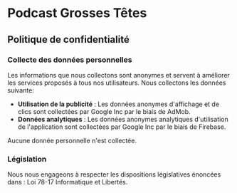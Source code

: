 Podcast Grosses Têtes
=================
## Politique de confidentialité

### Collecte des données personnelles
Les informations que nous collectons sont anonymes et servent à améliorer les services proposés à tous nos utilisateurs.
Nous collectons les données suivante:
* **Utilisation de la publicité** : Les données anonymes d'affichage et de clics sont collectées par Google Inc par le biais de AdMob.
* **Données analytiques** : Les données anonymes analytiques d'utilisation de l'application sont collectées par Google Inc par le biais de Firebase.

Aucune donnée personnelle n'est collectée.

### Législation
Nous nous engageons à respecter les dispositions législatives énoncées dans :
Loi 78-17 Informatique et Libertés.

